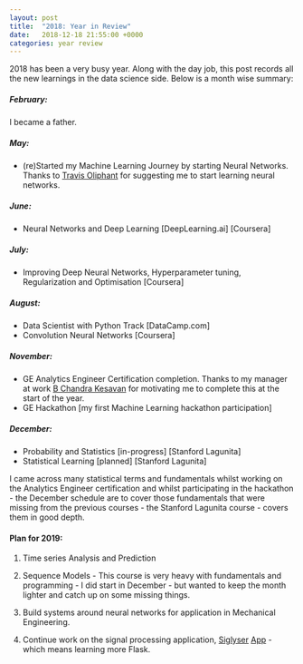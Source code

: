 ```yaml
---
layout: post
title:  "2018: Year in Review"
date:   2018-12-18 21:55:00 +0000
categories: year review
---
```


2018 has been a very busy year. Along with the day job, this post records all the new learnings in the data science side. Below is a month wise summary:

##### February:
I became a father.

##### May:
- (re)Started my Machine Learning Journey by starting Neural Networks. Thanks to [Travis Oliphant](https://www.linkedin.com/in/teoliphant/) for suggesting me to start learning neural networks.

##### June:
- Neural Networks and Deep Learning [DeepLearning.ai] [Coursera]

##### July:
- Improving Deep Neural Networks, Hyperparameter tuning, Regularization and Optimisation [Coursera]

##### August:
- Data Scientist with Python Track [DataCamp.com]
- Convolution Neural Networks [Coursera]

##### November:
- GE Analytics Engineer Certification completion. Thanks to my manager at work [B Chandra Kesavan](https://www.linkedin.com/in/chandrakesavan-b-76973b16/) for motivating me to complete this at the start of the year.
- GE Hackathon [my first Machine Learning hackathon participation]

##### December:
- Probability and Statistics [in-progress] [Stanford Lagunita]
- Statistical Learning [planned] [Stanford Lagunita]

I came across many statistical terms and fundamentals whilst working on the Analytics Engineer certification and whilst participating in the hackathon - the December schedule are to cover those fundamentals that were missing from the previous courses - the Stanford Lagunita course - covers them in good depth.




#### Plan for 2019:

1. Time series Analysis and Prediction

2. Sequence Models - This course is very heavy with fundamentals and programming - I did start in December - but wanted to keep the month lighter and catch up on some missing things.

3. Build systems around neural networks for application in Mechanical Engineering.

4. Continue work on the signal processing application, [Siglyser](https://siglyser.github.io/) [App](http://siglyser.herokuapp.com) - which means learning more Flask.
